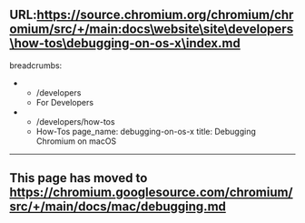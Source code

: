 URL:https://source.chromium.org/chromium/chromium/src/+/main:docs\website\site\developers\how-tos\debugging-on-os-x\index.md
---
breadcrumbs:
- - /developers
  - For Developers
- - /developers/how-tos
  - How-Tos
page_name: debugging-on-os-x
title: Debugging Chromium on macOS
---

## This page has moved to <https://chromium.googlesource.com/chromium/src/+/main/docs/mac/debugging.md>
